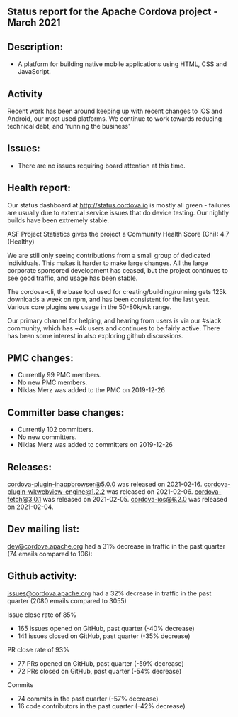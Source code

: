 

## Status report for the Apache Cordova project - March 2021

## Description: 
 - A platform for building native mobile applications using HTML, CSS and JavaScript.
 
## Activity
Recent work has been around keeping up with recent changes to iOS and Android, our most used platforms.  We continue to work towards reducing technical debt, and 'running the business'

## Issues: 
  - There are no issues requiring board attention at this time.
   
## Health report: 

Our status dashboard at http://status.cordova.io is mostly all green - failures are usually due to external service issues that do device testing. Our nightly builds have been extremely stable.

ASF Project Statistics gives the project a Community Health Score (Chi): 4.7 (Healthy)

We are still only seeing contributions from a small group of dedicated individuals. This makes it harder to make large changes. All the large corporate sponsored development has ceased, but the project continues to see good traffic, and usage has been stable.

The cordova-cli, the base tool used for creating/building/running gets 125k downloads a week on npm, and has been consistent for the last year.  Various core plugins see usage in the 50-80k/wk range.

Our primary channel for helping, and hearing from users is via our #slack community, which has ~4k users and continues to be fairly active.  There has been some interest in also exploring github discussions.


## PMC changes: 
   
 - Currently 99 PMC members. 
 - No new PMC members. 
 - Niklas Merz was added to the PMC on 2019-12-26
   
## Committer base changes: 
   
 - Currently 102 committers.
 - No new committers. 
 - Niklas Merz was added to committers on 2019-12-26
   
## Releases: 

cordova-plugin-inappbrowser@5.0.0 was released on 2021-02-16.
cordova-plugin-wkwebview-engine@1.2.2 was released on 2021-02-06.
cordova-fetch@3.0.1 was released on 2021-02-05.
cordova-ios@6.2.0 was released on 2021-02-04.
 
## Dev mailing list:
dev@cordova.apache.org had a 31% decrease in traffic in the past quarter (74 emails compared to 106):
 
## Github activity: 
issues@cordova.apache.org had a 32% decrease in traffic in the past quarter (2080 emails compared to 3055)
 
 Issue close rate of 85%
- 165 issues opened on GitHub, past quarter (-40% decrease)
- 141 issues closed on GitHub, past quarter (-35% decrease)
 
 PR close rate of 93%
- 77 PRs opened on GitHub, past quarter (-59% decrease)
- 72 PRs closed on GitHub, past quarter (-54% decrease)

 Commits
- 74 commits in the past quarter (-57% decrease)
- 16 code contributors in the past quarter (-42% decrease)

